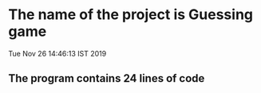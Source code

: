 # The name of the project is Guessing game 

Tue Nov 26 14:46:13 IST 2019

 ## The program contains 24 lines of code
